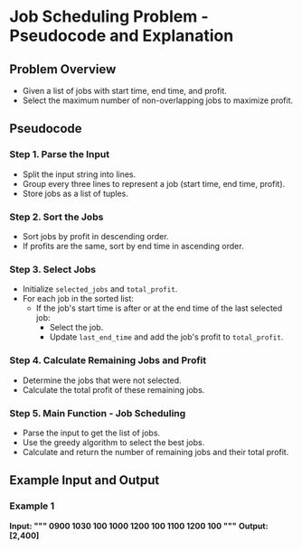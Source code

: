 # Job Scheduling Problem - Pseudocode and Explanation

## Problem Overview
- Given a list of jobs with start time, end time, and profit.
- Select the maximum number of non-overlapping jobs to maximize profit.

## Pseudocode

### Step 1. Parse the Input
- Split the input string into lines.
- Group every three lines to represent a job (start time, end time, profit).
- Store jobs as a list of tuples.

### Step 2. Sort the Jobs
- Sort jobs by profit in descending order.
- If profits are the same, sort by end time in ascending order.

### Step 3. Select Jobs
- Initialize `selected_jobs` and `total_profit`.
- For each job in the sorted list:
  - If the job's start time is after or at the end time of the last selected job:
    - Select the job.
    - Update `last_end_time` and add the job's profit to `total_profit`.

### Step 4. Calculate Remaining Jobs and Profit
- Determine the jobs that were not selected.
- Calculate the total profit of these remaining jobs.

### Step 5. Main Function - Job Scheduling
- Parse the input to get the list of jobs.
- Use the greedy algorithm to select the best jobs.
- Calculate and return the number of remaining jobs and their total profit.

## Example Input and Output

### Example 1
**Input: """
        0900
        1030
        100
        1000
        1200
        100
        1100
        1200
        100
        """**
**Output: [2,400]**

